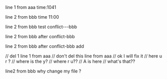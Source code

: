 line 1 from aaa
time:1041

line 2 from bbb
time 11:00


line 2 from bbb
test conflict---bbb

line 2 from bbb
after conflict-bbb

line 2 from bbb
after conflict-bbb add

// del 1
line 1 from aaa
// don't del this line from aaa
// ok  I will fix it
// here u r ?
// where is the y?
// where r u??
// A is here
// what's that??

line2 from bbb
why change my file ?
